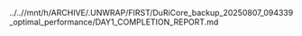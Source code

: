 ../..//mnt/h/ARCHIVE/.UNWRAP/FIRST/DuRiCore_backup_20250807_094339_optimal_performance/DAY1_COMPLETION_REPORT.md